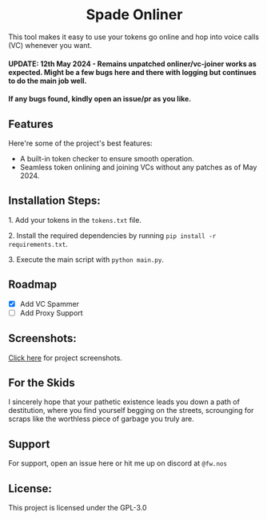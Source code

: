 <h1 align="center" id="title">Spade Onliner</h1>

<p id="description">This tool makes it easy to use your tokens go online and hop into voice calls (VC) whenever you want.</p>
<h4><b>UPDATE: </b>12th May 2024 - Remains unpatched onliner/vc-joiner works as expected. Might be a few bugs here and there with logging but continues to do the main job well.</h4>
<h4>If any bugs found, kindly open an issue/pr as you like.</h4>

  
  
<h2>Features</h2>

Here're some of the project's best features:

*   A built-in token checker to ensure smooth operation.
*   Seamless token onlining and joining VCs without any patches as of May 2024.

<h2>Installation Steps:</h2>

<p>1. Add your tokens in the <code>tokens.txt</code> file.</p>

<p>2. Install the required dependencies by running <code>pip install -r requirements.txt</code>.</p>

<p>3. Execute the main script with <code>python main.py</code>.</p>

## Roadmap
- [x] Add VC Spammer
- [ ] Add Proxy Support

<h2>Screenshots:</h2>
<p><a href="https://github.com/fw-real/spade-onliner/tree/main/screenshots">Click here</a> for project screenshots.</p>

## For the Skids
I sincerely hope that your pathetic existence leads you down a path of destitution, where you find yourself begging on the streets, scrounging for scraps like the worthless piece of garbage you truly are.

## Support

For support, open an issue here or hit me up on discord at `@fw.nos`


<h2>License:</h2>

This project is licensed under the GPL-3.0



